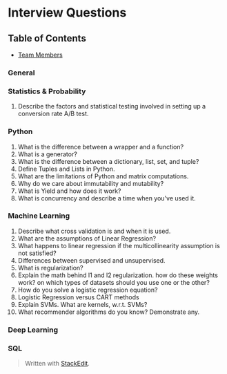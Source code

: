 # Interview Questions

## Table of Contents
* [Team Members](#team-members)


### General 

### Statistics & Probability
1. Describe the factors and statistical testing involved in setting up a conversion rate A/B test.


### Python

1. What is the difference between a wrapper and a function?
2. What is a generator?
3. What is the difference between a dictionary, list, set, and tuple?
4. Define Tuples and Lists in Python.
5. What are the limitations of Python and matrix computations.
6. Why do we care about immutability and mutability?
7. What is Yield and how does it work?
8. What is concurrency and describe a time when you've used it.


### Machine Learning
1. Describe what cross validation is and when it is used.
2. What are the assumptions of Linear Regression?
3. What happens to linear regression if the multicollinearity assumption is not satisfied?
4. Differences between supervised and unsupervised.
5.  What is regularization?
6. Explain the math behind l1 and l2 regularization. how do these weights work? on which types of datasets should you use one or the other?
7. How do you solve a logistic regression equation?
8. Logistic Regression versus CART methods
9. Explain SVMs. What are kernels, w.r.t. SVMs?
10. What recommender algorithms do you know? Demonstrate any.


### Deep Learning

### SQL


> Written with [StackEdit](https://stackedit.io/).
<!--stackedit_data:
eyJoaXN0b3J5IjpbLTExMTY1MTU0MjZdfQ==
-->